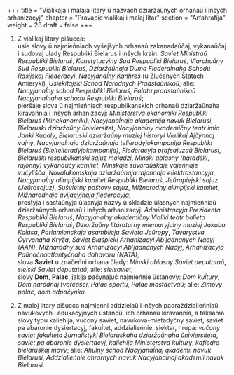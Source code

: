 +++
title = "Vialikaja i malaja litary ŭ nazvach dziaržaŭnych orhanaŭ i inšych arhanizacyj"
chapter = "Pravapic vialikaj i malaj litar"
section = "Arfahrafija"
weight = 28
draft = false
+++

1. Z vialikaj litary pišucca:
<br>usie slovy ŭ najmieńniach vyšejšych orhanaŭ zakanadaŭčaj, vykanaŭčaj i sudovaj ulady Respubliki Bielaruś i inšych krain: _Saviet Ministraŭ Respubliki Bielaruś_, _Kanstytucyjny Sud Respubliki Bielaruś_, _Viarchoŭny Sud Respubliki Bielaruś_, _Dziaržaŭnaja Duma Fiederaĺnaha Schodu Rasijskaj Fiederacyi_, _Nacyjanaĺny Kanhres_ (u Zlučanych Štatach Amieryki), _Usiekitajski Schod Narodnych Pradstaŭnikoŭ_; alie: _Nacyjanaĺny schod Respubliki Bielaruś_, _Palata pradstaŭnikoŭ Nacyjanaĺnaha schodu Respubliki Bielaruś_;
<br>pieršaje slova ŭ najmieńniach respublikanskich orhanaŭ dziaržaŭnaha kiravańnia i inšych arhanizacyj: _Ministerstva ekanomiki Respubliki Bielaruś (Minekanomiki)_, _Nacyjanaĺnaja akademija navuk Bielarusi_, _Bielaruski dziaržaŭny ŭniviersitet_, _Nacyjanaĺny akademičny teatr imia Janki Kupaly_, _Bielaruski dziaržaŭny muziej historyi Vialikaj Ajčynnaj vajny_, _Nacyjanaĺnaja dziaržaŭnaja telieradyjokampanija Respubliki Bielaruś (Bieltelieradyjokampanija)_, _Fiederacyja prafsajuzaŭ Bielarusi_, _Bielaruski respublikanski sajuz moladzi_, _Minski ablasny (haradśki_, _rajonny) vykanaŭčy kamitet_, _Minskaje suvoraŭskaje vajennaje vučylišča_, _Novalukomskaja dziaržaŭnaja rajonnaja eliektrastancyja_, _Nacyjanaĺny alimpijski kamitet Respubliki Bielaruś_, _Jeŭrapiejski sajuz (Jeŭrasajuz)_, _Suśvietny paštovy sajuz_, _Mižnarodny alimpijski kamitet_, _Mižnarodnaja avijacyjnaja fiederacyja_;
<br>prostyja i sastaŭnyja ŭlasnyja nazvy ŭ skladzie ŭlasnych najmieńniaŭ dziaržaŭnych orhanaŭ i inšych arhanizacyj: _Administracyja Prezidenta Respubliki Bielaruś_, _Nacyjanaĺny akademičny Vialiki teatr balieta Respubliki Bielaruś_, _Dziaržaŭny litaraturny miemaryjaĺny muziej Jakuba Kolasa_, _Parlamienckaja asamblieja Savieta Jeŭropy_, _Tavarystva Čyrvonaha Kryža_, _Saviet Biaśpieki Arhanizacyi Ab’jadnanych Nacyj (AAN)_, _Mižnarodny sud Arhanizacyi Ab’jadnanych Nacyj_, _Arhanizacyja Paŭnočnaatlantyčnaha dahavoru (NATA)_;
<br>slova __Saviet__ u značeńni orhana ŭlady: _Minski ablasny Saviet deputataŭ_, _sieĺski Saviet deputataŭ_; alie: _sieĺsaviet_;
<br>slovy __Dom__, __Palac__, jakija pačynajuć najmieńnie ŭstanovy: _Dom kuĺtury_, _Dom narodnaj tvorčaści_, _Palac sportu_, _Palac mastactvaŭ_; alie: _Zimovy palac_, _dom adpačynku_.

2. Z maloj litary pišucca najmieńni addzielaŭ i inšych padraździalieńniaŭ navukovych i adukacyjnych ustanoŭ, ich orhanaŭ kiravańnia, a taksama slovy typu kaliehija, vučony saviet, navukova-mietadyčny saviet, saviet pa abaronie dysiertacyj, fakuĺtet, addzialieńnie, siektar, hrupa: _vučony saviet fakuĺteta žurnalistyki Bielaruskaha dziaržaŭnaha ŭniviersiteta_, _saviet pa abaronie dysiertacyj_, _kaliehija Ministerstva kuĺtury_, _kafiedra bielaruskaj movy_; alie: _Ahuĺny schod Nacyjanaĺnaj akademii navuk Bielarusi_, _Addzialieńnie ahrarnych navuk Nacyjanaĺnaj akademii navuk Bielarusi_.